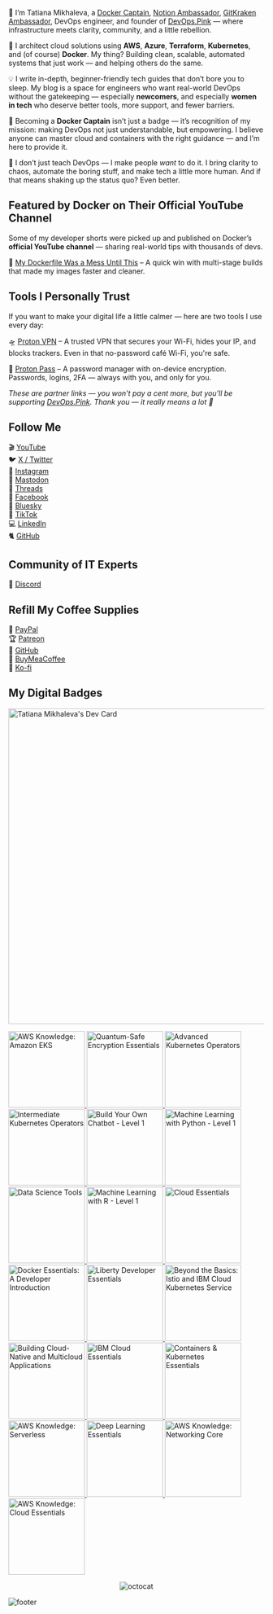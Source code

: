 👋 I’m Tatiana Mikhaleva, a [Docker Captain](https://www.docker.com/captains/tatiana-mikhaleva/), [Notion Ambassador](https://www.notion.so/notion/Notion-Ambassador-Program-45448f9b8e704c7bab254bd505c4717c), [GitKraken Ambassador](https://www.gitkraken.com/meet-the-gitkraken-ambassadors), DevOps engineer, and founder of [DevOps.Pink](https://www.devops.pink) — where infrastructure meets clarity, community, and a little rebellion.

💾 I architect cloud solutions using **AWS**, **Azure**, **Terraform**, **Kubernetes**, and (of course) **Docker**. My thing? Building clean, scalable, automated systems that just work — and helping others do the same.

💡 I write in-depth, beginner-friendly tech guides that don’t bore you to sleep. My blog is a space for engineers who want real-world DevOps without the gatekeeping — especially **newcomers**, and especially **women in tech** who deserve better tools, more support, and fewer barriers.

🐳 Becoming a **Docker Captain** isn’t just a badge — it’s recognition of my mission: making DevOps not just understandable, but empowering. I believe anyone can master cloud and containers with the right guidance — and I’m here to provide it.

💖 I don’t just teach DevOps — I make people *want* to do it. I bring clarity to chaos, automate the boring stuff, and make tech a little more human. And if that means shaking up the status quo? Even better.

## Featured by Docker on Their Official YouTube Channel

Some of my developer shorts were picked up and published on Docker’s **official YouTube channel** — sharing real-world tips with thousands of devs.

🐳 [My Dockerfile Was a Mess Until This](https://youtube.com/shorts/XdS8yRVDFOA) – A quick win with multi-stage builds that made my images faster and cleaner.

## Tools I Personally Trust

If you want to make your digital life a little calmer — here are two tools I use every day:

🛸 [Proton VPN](https://go.getproton.me/SH1dk) – A trusted VPN that secures your Wi-Fi, hides your IP, and blocks trackers. Even in that no-password café Wi-Fi, you're safe.

🔑 [Proton Pass](https://go.getproton.me/SH1dj) – A password manager with on-device encryption. Passwords, logins, 2FA — always with you, and only for you.

*These are partner links — you won’t pay a cent more, but you'll be supporting [DevOps.Pink](https://www.devops.pink). Thank you — it really means a lot 💖*

## Follow Me

🎬 [YouTube](https://www.youtube.com/channel/UCACxfwW1C8KQY1c6nU98VVw?sub_confirmation=1)\
🐦 [X / Twitter](https://twitter.com/DevOpsPink)\
🎨 [Instagram](https://www.instagram.com/DevOpsPink/)\
🐘 [Mastodon](https://mastodon.social/@DevOpsPink)\
🧵 [Threads](https://www.threads.net/@DevOpsPink)\
🎸 [Facebook](https://www.facebook.com/DevOpsPink/)\
🧊 [Bluesky](https://bsky.app/profile/devops.pink)\
🎥 [TikTok](https://www.tiktok.com/@DevOpsPink)\
💻 [LinkedIn](https://www.linkedin.com/in/DevOpsPink/)\
🐈 [GitHub](https://github.com/DevOpsPink)

## Community of IT Experts

👾 [Discord](https://discord.gg/3q2999RSux)

## Refill My Coffee Supplies

💖 [PayPal](https://www.paypal.com/paypalme/DevOpsPink)\
🏆 [Patreon](https://www.patreon.com/DevOpsPink)\
💎 [GitHub](https://github.com/sponsors/DevOpsPink)\
🥤 [BuyMeaCoffee](https://www.buymeacoffee.com/DevOpsPink)\
🍪 [Ko-fi](https://ko-fi.com/DevOpsPink)

## My Digital Badges

<a href="https://app.daily.dev/devopspink"><img src="https://api.daily.dev/devcards/v2/wE99MesO20lw9Ax54RJop.png?type=wide&r=24q" width="620" alt="Tatiana Mikhaleva's Dev Card"/></a>

<a href="https://www.credly.com/badges/f22d3915-a986-4a17-9426-668e58b0fe49" title="AWS Knowledge: Amazon EKS">
    <img src="https://images.credly.com/size/680x680/images/9bcbde6d-1754-4617-9337-124f7b10a6c2/image.png" width="150" height="150" style="border:0; width:150px; height:auto; max-width:150px; max-height:150px;" alt="AWS Knowledge: Amazon EKS">
</a>

<a href="https://www.credly.com/badges/fd7335c1-807b-44a8-a44b-1e0d62151408" title="Quantum-Safe Encryption Essentials">
    <img src="https://images.credly.com/size/680x680/images/678bcf1d-7baf-4322-9301-3f88d71ef113/blob" width="150" height="150" style="border:0; width:150px; height:auto; max-width:150px; max-height:150px;" alt="Quantum-Safe Encryption Essentials">
</a>

<a href="https://www.credly.com/badges/499cbb7c-06f4-4e40-946c-1d84219cf76d" title="Advanced Kubernetes Operators">
    <img src="https://images.credly.com/size/680x680/images/711b1833-527f-44c1-bece-67c570e480b9/blob" width="150" height="150" style="border:0; width:150px; height:auto; max-width:150px; max-height:150px;" alt="Advanced Kubernetes Operators">
</a>

<a href="https://www.credly.com/badges/6489ecf8-561c-4f48-917b-287cbe113187" title="Intermediate Kubernetes Operators">
    <img src="https://images.credly.com/size/680x680/images/49173e9c-a2ac-4c0f-aae9-e36fd1994413/blob" width="150" height="150" style="border:0; width:150px; height:auto; max-width:150px; max-height:150px;" alt="Intermediate Kubernetes Operators">
</a>

<a href="https://www.credly.com/badges/51a133b5-c098-46de-9fe0-4309ccbfc6b7" title="Build Your Own Chatbot - Level 1">
    <img src="https://images.credly.com/size/680x680/images/745b7433-8c95-4978-87ed-a5b280fcb1aa/blob" width="150" height="150" style="border:0; width:150px; height:auto; max-width:150px; max-height:150px;" alt="Build Your Own Chatbot - Level 1">
</a>

<a href="https://www.credly.com/badges/141ca474-74e2-4008-9182-a58b8367931f" title="Machine Learning with Python - Level 1">
    <img src="https://images.credly.com/size/680x680/images/ede27d34-ab6b-4eef-8808-f266564df2a2/blob" width="150" height="150" style="border:0; width:150px; height:auto; max-width:150px; max-height:150px;" alt="Machine Learning with Python - Level 1">
</a>

<a href="https://www.credly.com/badges/0e8a6abd-cb77-45e6-9c4d-3e551113ca04" title="Data Science Tools">
    <img src="https://images.credly.com/size/680x680/images/aa8b8df6-98d7-4bf5-9546-dd4c1103d718/blob" width="150" height="150" style="border:0; width:150px; height:auto; max-width:150px; max-height:150px;" alt="Data Science Tools">
</a>

<a href="https://www.credly.com/badges/405bf6d1-d677-4c8a-980f-0e9bc278f169" title="Machine Learning with R - Level 1">
    <img src="https://images.credly.com/size/680x680/images/ee9e5c86-e36e-471b-840c-4cf9e481d67a/blob" width="150" height="150" style="border:0; width:150px; height:auto; max-width:150px; max-height:150px;" alt="Machine Learning with R - Level 1">
</a>

<a href="https://www.credly.com/badges/93d2dd44-48fd-417a-ac31-4024083b7db7" title="Cloud Essentials">
    <img src="https://images.credly.com/size/680x680/images/5ee26427-f944-4182-b802-459462184c9a/image.png" width="150" height="150" style="border:0; width:150px; height:auto; max-width:150px; max-height:150px;" alt="Cloud Essentials">
</a>

<a href="https://www.credly.com/badges/6a7dab8d-d8a2-465e-b356-1d94f32b8064" title="Docker Essentials: A Developer Introduction">
    <img src="https://images.credly.com/size/680x680/images/b0c5445a-72a2-46ce-a599-96147e210efb/blob" width="150" height="150" style="border:0; width:150px; height:auto; max-width:150px; max-height:150px;" alt="Docker Essentials: A Developer Introduction">
</a>

<a href="https://www.credly.com/badges/803e1800-9da7-4f02-99b3-5e1f02450440" title="Liberty Developer Essentials">
    <img src="https://images.credly.com/size/680x680/images/a3d67ea4-2423-485f-abf0-8f08b194a3c3/IBM_20Liberty_20Developer_20Essentials.png" width="150" height="150" style="border:0; width:150px; height:auto; max-width:150px; max-height:150px;" alt="Liberty Developer Essentials">
</a>

<a href="https://www.credly.com/badges/2023c67d-7d8a-433d-8648-3747d1ec2778" title="Beyond the Basics: Istio and IBM Cloud Kubernetes Service">
    <img src="https://images.credly.com/size/680x680/images/1cbf0444-1752-4ac8-b43c-3389004bec2a/blob" width="150" height="150" style="border:0; width:150px; height:auto; max-width:150px; max-height:150px;" alt="Beyond the Basics: Istio and IBM Cloud Kubernetes Service">
</a>

<a href="https://www.credly.com/badges/d23e2f54-952b-4dd2-b0bd-7fbfdee228ec" title="Building Cloud-Native and Multicloud Applications">
    <img src="https://images.credly.com/size/680x680/images/a7b5af1d-609a-4595-bfb2-2323b193e831/blob" width="150" height="150" style="border:0; width:150px; height:auto; max-width:150px; max-height:150px;" alt="Building Cloud-Native and Multicloud Applications">
</a>

<a href="https://www.credly.com/badges/3fb9008d-ece1-4864-a7d3-c6f224dddb70" title="IBM Cloud Essentials">
    <img src="https://images.credly.com/size/680x680/images/7d768acf-ce3c-4a05-9778-a5013b1211c9/blob" width="150" height="150" style="border:0; width:150px; height:auto; max-width:150px; max-height:150px;" alt="IBM Cloud Essentials">
</a>

<a href="https://www.credly.com/badges/23c94971-524d-4814-84f6-35593ae299f3" title="Containers & Kubernetes Essentials">
    <img src="https://images.credly.com/size/680x680/images/82966826-6630-4768-80d4-6028b3fab414/image.png" width="150" height="150" style="border:0; width:150px; height:auto; max-width:150px; max-height:150px;" alt="Containers & Kubernetes Essentials">
</a>

<a href="https://www.credly.com/badges/b20e07db-5063-44b7-9c27-79daa4a7111f" title="AWS Knowledge: Serverless">
    <img src="https://images.credly.com/size/680x680/images/e07c6cc4-b737-4d7e-8ce8-66b6b7a60367/image.png" width="150" height="150" style="border:0; width:150px; height:auto; max-width:150px; max-height:150px;" alt="AWS Knowledge: Serverless">
</a>

<a href="https://www.credly.com/badges/0b37c3ce-3629-461d-915b-7b7db8e76686" title="Deep Learning Essentials">
    <img src="https://images.credly.com/size/680x680/images/ef4b79d9-5b12-4d26-b4f2-a8fc22b0351b/blob" width="150" height="150" style="border:0; width:150px; height:auto; max-width:150px; max-height:150px;" alt="Deep Learning Essentials">
</a>

<a href="https://www.credly.com/badges/37f8dfb3-dfa3-4b90-9de0-53da9e050fb3" title="AWS Knowledge: Networking Core">
    <img src="https://images.credly.com/size/680x680/images/e75f222b-7f75-4d7b-8a6a-67d68aa59d62/image.png" width="150" height="150" style="border:0; width:150px; height:auto; max-width:150px; max-height:150px;" alt="AWS Knowledge: Networking Core">
</a>

<a href="https://www.credly.com/badges/7c0a1128-285b-456e-a6db-e514ffdf6d08" title="AWS Knowledge: Cloud Essentials">
    <img src="https://images.credly.com/size/680x680/images/ec621e2a-c8f0-4459-806c-ae11829d372a/image.png" width="150" height="150" style="border:0; width:150px; height:auto; max-width:150px; max-height:150px;" alt="AWS Knowledge: Cloud Essentials">
</a>

<div align="center">

![octocat](https://user-images.githubusercontent.com/10498744/210113490-e2fad07f-4488-4da8-a656-b9abbdd8cb26.gif)

</div>

![footer](https://user-images.githubusercontent.com/10498744/210157572-1fca0242-8af2-46a6-bfa3-666ffd40ebde.svg)
